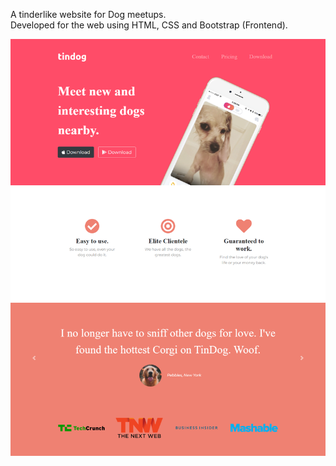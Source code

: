 
A tinderlike website for Dog meetups.  
Developed for the web using HTML, CSS and Bootstrap (Frontend).

![](images/screenshot.png)
